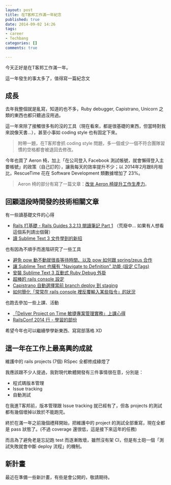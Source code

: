 ```yaml
---
layout: post
title: 在T客邦工作滿一年紀念
published: true
date: 2014-09-02 14:26
tags:
- career
- Techbang
categories: []
comments: true

---
```

今天正好是在T客邦工作滿一年。

這一年發生的事太多了，值得寫一篇紀念文

## 成長

去年我整個就是亂寫，知道的也不多，Ruby debugger, Capistrano, Unicorn 之類的東西也都只聽過沒用過。

這一年來除了接觸很多有的沒的工具（現在看來，都是很基礎的東西，但當時對我來說像天書...），甚至小事如 coding style 也有固定下來。

> 附帶一題，在T客邦會抓 coding style 問題，多一個或少一個不符合團隊習慣的空格都會被退回去修改。

今年也買了 Aeron 椅，加上「在公司登入 Facebook 測試帳號，就會懶得登入主要帳號」的政策（自己訂的），讓我每天的效率提升不少；以 2014年2月跟8月相比，RescueTime 花在 Software Development 類數據增加了 23%。

> Aeron 椅的部分有寫了一篇文章：[改坐 Aeron 椅提升工作生產力](http://ascendbruce.logdown.com/posts/203073-how-herman-miller-aeron-chair-affects-productivity)。

## 回顧這段時間發的技術相關文章

有一些讀基礎文件的心得

* [Rails 打基礎 - Rails Guides 3.2.13 閱讀筆記 Part 1](http://ascendbruce.logdown.com/posts/141175-rails-guides-reading-notes-first-4-chapters) （荒廢中... 如果有人想看這個系列請出個聲）
* [讀 Sublime Text 3 文件學到的新招](http://ascendbruce.logdown.com/posts/206080-sublime-text-3-document-reading-summary)

也有因為不順手而進階研究了一些工具

* [避免 pow 動不動就很長等待時間、以及 pow 如何跟 spring/zeus 合作](http://ascendbruce.logdown.com/posts/206764-extend-pow-kill-idle-timeout-and-pow-working-with-spring-or-zeus)
* [讓 Sublime Text 也擁有 "Navigate to Definition" 功能 (設定 CTags)](http://ascendbruce.logdown.com/posts/179064-sublime-text-integration-with-ctags)
* [安裝 Sublime Text 3 互動式 Ruby Debug 外掛](http://ascendbruce.logdown.com/posts/183048-sublime-text-3-with-rails-debugger-tutorial)
* [超棒的 rails console 設定](http://ascendbruce.logdown.com/posts/208604-awesome-rails-console-customization-using-pry)
* [Capistrano 自動選擇當前 branch deploy 到 staging](http://ascendbruce.logdown.com/posts/201785-capistrano-automatically-select-current-branch-to-deploy-to-staging)
* [如何簡化「常常在 rails console 裡反覆輸入某些指令」的狀況](http://ascendbruce.logdown.com/posts/205967-using-irbrc-to-serve-frequent-used-commands-in-rails-console)

也跑去參加一些上課、活動

* [「Deliver Project on Time 敏捷專案管理實務」上課心得](http://ascendbruce.logdown.com/posts/207064-deliver-project-on-time-lesson-afterthought)
* [RailsConf 2014 行 - 學習的部份](http://ascendbruce.logdown.com/posts/195380-railsconf-2014-chicago-what-i-learned)

希望今年也可以繼續學學新東西、寫寫部落格 XD

## 這一年在工作上最高興的成就

維護中的 rails projects (7個) RSpec 全都修成綠燈了

我應該跟不少人提過，我對現代軟體開發有三件事情很在意，分別是：

* 程式碼版本管理
* Issue tracking
* 自動測試

在我進T客邦前，版本管理跟 Issue tracking 就已經有了，但各 projects 的測試都有幾個壞掉以致於不能跑完。

終於在滿一年之前幾個禮拜開始，把維護中的 project 的測試全部重寫，現在全都是 pass 狀態了。(不過 coverage 還很低，這是接下來這年的任務)

而且為了避免老是忘記跑 test 而逐漸敗壞，雖然沒有架 CI，但是有土砲一個「測試失敗就會中斷 deploy 流程」的機制。

## 新計畫

最近在準備一些新計畫，有些是會公開的，敬請期待。
